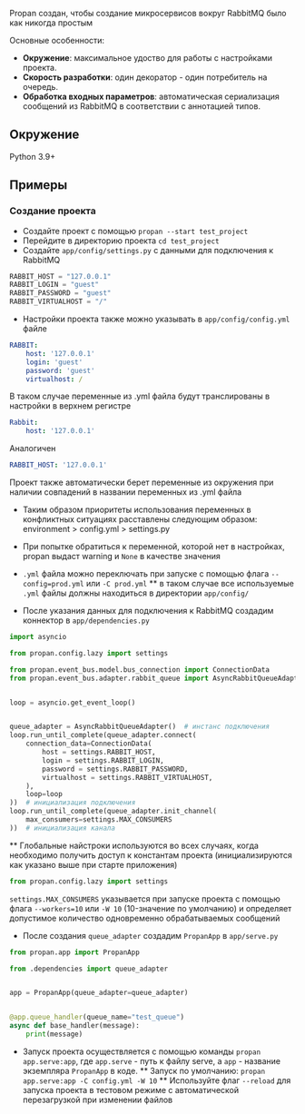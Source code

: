 Propan создан, чтобы создание микросервисов вокруг RabbitMQ было как никогда простым

Основные особенности:

* **Окружение**: максимальное удоство для работы с настройками проекта.
* **Скорость разработки**: один декоратор - один потребитель на очередь.
* **Обработка входных параметров**: автоматическая сериализация сообщений из RabbitMQ в соответствии с аннотацией типов.

## Окружение

Python 3.9+

## Примеры

### Создание проекта

* Создайте проект с помощью `propan --start test_project`
* Перейдите в директорию проекта `cd test_project`
* Создайте `app/config/settings.py` с данными для подключения к RabbitMQ

```Python
RABBIT_HOST = "127.0.0.1"
RABBIT_LOGIN = "guest"
RABBIT_PASSWORD = "guest"
RABBIT_VIRTUALHOST = "/"
```

* Настройки проекта также можно указывать в `app/config/config.yml` файле

```yml
RABBIT:
    host: '127.0.0.1'
    login: 'guest'
    password: 'guest'
    virtualhost: /
```

В таком случае переменные из .yml файла будут транслированы в настройки в верхнем регистре

```yml
Rabbit:
    host: '127.0.0.1'
```
Аналогичен
```yml
RABBIT_HOST: '127.0.0.1'
```

Проект также автоматически берет переменные из окружения при наличии совпадений в названии переменных из .yml файла
* Таким образом приоритеты использования переменных в конфликтных ситуациях расставлены следующим образом: environment > config.yml > settings.py
* При попытке обратиться к переменной, которой нет в настройках, propan выдаст warning и `None` в качестве значения
* `.yml` файла можно переключать при запуске с помощью флага `--config=prod.yml` или `-C prod.yml`
** в таком случае все используемые `.yml` файлы должны находиться в директории `app/config/`


* После указания данных для подключения к RabbitMQ создадим коннектор в `app/dependencies.py`

```Python
import asyncio

from propan.config.lazy import settings

from propan.event_bus.model.bus_connection import ConnectionData
from propan.event_bus.adapter.rabbit_queue import AsyncRabbitQueueAdapter


loop = asyncio.get_event_loop()


queue_adapter = AsyncRabbitQueueAdapter()  # инстанс подключения
loop.run_until_complete(queue_adapter.connect(
    connection_data=ConnectionData(
        host = settings.RABBIT_HOST,
        login = settings.RABBIT_LOGIN,
        password = settings.RABBIT_PASSWORD,
        virtualhost = settings.RABBIT_VIRTUALHOST,
    ),
    loop=loop
))  # инициализация подключения
loop.run_until_complete(queue_adapter.init_channel(
    max_consumers=settings.MAX_CONSUMERS
))  # инициализация канала
```
** Глобальные найстроки используются во всех случаях, когда необходимо получить доступ к константам проекта (инициализируются как указано выше при старте приложения)
```Python
from propan.config.lazy import settings
```
`settings.MAX_CONSUMERS` указывается при запуске проекта с помощью флага `--workers=10` или `-W 10` (10-значение по умолчанию) и определяет допустимое количество одновременно обрабатываемых сообщений

* После создания `queue_adapter` создадим `PropanApp` в `app/serve.py`
```Python
from propan.app import PropanApp

from .dependencies import queue_adapter


app = PropanApp(queue_adapter=queue_adapter)


@app.queue_handler(queue_name="test_queue")
async def base_handler(message):
    print(message)
```

* Запуск проекта осуществляется с помощью команды `propan app.serve:app`, где `app.serve` - путь к файлу serve, а `app` - название экземпляра `PropanApp` в коде.
** Запуск по умолчанию: `propan app.serve:app -C config.yml -W 10`
** Используйте флаг `--reload` для запуска проекта в тестовом режиме с автоматической перезагрузкой при изменении файлов